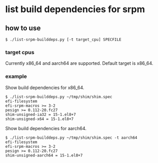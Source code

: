# list build dependencies for srpm

## how to use

```
$ ./list-srpm-builddeps.py [-t target_cpu] SPECFILE
```

### target cpus

Currently x86_64 and aarch64 are supported. Default target is x86_64.

### example

Show build dependencies for x86_64.

```
$ ./list-srpm-builddeps.py ~/tmp/shim/shim.spec
efi-filesystem
efi-srpm-macros >= 3-2
pesign >= 0.112-20.fc27
shim-unsigned-ia32 = 15-1.el8+7
shim-unsigned-x64 = 15-1.el8+7
```

Show build dependencies for aarch64.

```
$ ./list-srpm-builddeps.py ~/tmp/shim/shim.spec -t aarch64
efi-filesystem
efi-srpm-macros >= 3-2
pesign >= 0.112-20.fc27
shim-unsigned-aarch64 = 15-1.el8+7
```

